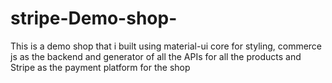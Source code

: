 # stripe-Demo-shop-
This is a demo shop that i built using material-ui core for styling, commerce js as the backend and generator of all the APIs for all the products and Stripe as the payment platform for the shop
